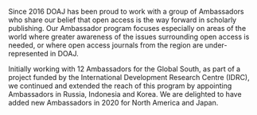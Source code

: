 Since 2016 DOAJ has been proud to work with a group of Ambassadors who share our belief that open access is the way forward in scholarly publishing. Our Ambassador program focuses especially on areas of the world where greater awareness of the issues surrounding open access is needed, or where open access journals from the region are under-represented in DOAJ.

Initially working with 12 Ambassadors for the Global South, as part of a project funded by the International Development Research Centre (IDRC), we continued and extended the reach of this program by appointing Ambassadors in Russia, Indonesia and Korea. We are delighted to have added new Ambassadors in 2020 for North America and Japan.

